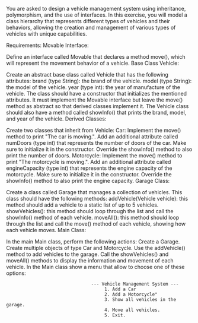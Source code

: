 You are asked to design a vehicle management system using inheritance, polymorphism, and the use of interfaces.
In this exercise, you will model a class hierarchy that represents different types of vehicles and their behaviors, 
allowing the creation and management of various types of vehicles with unique capabilities.

Requirements:
Movable Interface:

Define an interface called Movable that declares a method move(), which will represent the movement behavior of a vehicle.
Base Class Vehicle:

Create an abstract base class called Vehicle that has the following attributes:
brand (type String): the brand of the vehicle.
model (type String): the model of the vehicle.
year (type int): the year of manufacture of the vehicle.
The class should have a constructor that initializes the mentioned attributes.
It must implement the Movable interface but leave the move() method as abstract so that derived classes implement it.
The Vehicle class should also have a method called showInfo() that prints the brand, model, and year of the vehicle.
Derived Classes:

Create two classes that inherit from Vehicle:
Car:
Implement the move() method to print "The car is moving.".
Add an additional attribute called numDoors (type int) that represents the number of doors of the car. 
Make sure to initialize it in the constructor.
Override the showInfo() method to also print the number of doors.
Motorcycle:
Implement the move() method to print "The motorcycle is moving.".
Add an additional attribute called engineCapacity (type int) that represents the engine capacity of the motorcycle.
Make sure to initialize it in the constructor.
Override the showInfo() method to also print the engine capacity.
Garage Class:

Create a class called Garage that manages a collection of vehicles. This class should have the following methods:
addVehicle(Vehicle vehicle): this method should add a vehicle to a static list of up to 5 vehicles.
showVehicles(): this method should loop through the list and call the showInfo() method of each vehicle.
moveAll(): this method should loop through the list and call the move() method of each vehicle, showing how each vehicle moves.
Main Class:

In the main Main class, perform the following actions:
Create a Garage.
Create multiple objects of type Car and Motorcycle.
Use the addVehicle() method to add vehicles to the garage.
Call the showVehicles() and moveAll() methods to display the information and movement of each vehicle.
In the Main class show a menu that allow to choose one of these options:

                                    --- Vehicle Management System ---
                                         1. Add a Car
                                         2. Add a Motorcycle"
                                         3. Show all vehicles in the garage.
                                         4. Move all vehicles.
                                         5. Exit.
